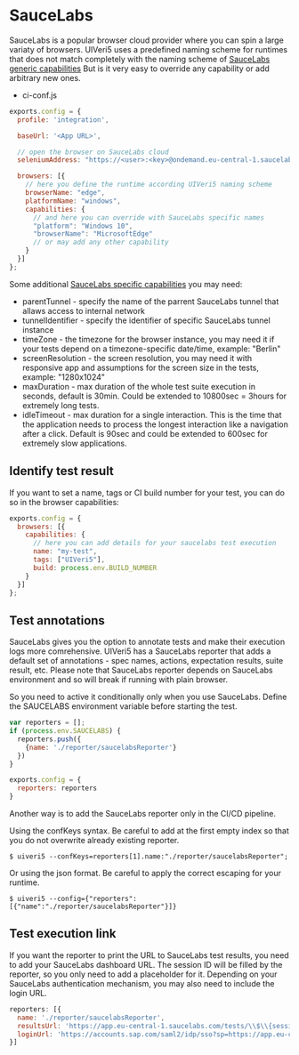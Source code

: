 # SauceLabs
SauceLabs is a popular browser cloud provider where you can spin a large variaty of browsers.
UIVeri5 uses a predefined naming scheme for runtimes that does not match completely with the naming scheme of [SauceLabs generic capabilities](https://wiki.saucelabs.com/display/DOCS/Platform+Configurator#/)
But is it very easy to override any capability or add arbitrary new ones.

* ci-conf.js
```js
exports.config = {
  profile: 'integration',

  baseUrl: '<App URL>',

  // open the browser on SauceLabs cloud
  seleniumAddress: "https://<user>:<key>@ondemand.eu-central-1.saucelabs.com:443/wd/hub",

  browsers: [{
    // here you define the runtime according UIVeri5 naming scheme
    browserName: "edge",
    platformName: "windows",
    capabilities: {
      // and here you can override with SauceLabs specific names
      "platform": "Windows 10",
      "browserName": "MicrosoftEdge"
      // or may add any other capability
    }
  }]
};
```

Some additional [SauceLabs specific capabilities](https://wiki.saucelabs.com/display/DOCS/Test+Configuration+Options) you may need:
* parentTunnel - specify the name of the parrent SauceLabs tunnel that allaws access to internal network
* tunnelIdentifier - specify the identifier of specific SauceLabs tunnel instance
* timeZone - the timezone for the browser instance, you may need it if your tests depend on a timezone-specific date/time, example: "Berlin"
* screenResolution - the screen resolution, you may need it with responsive app and assumptions for the screen size in the tests, example: "1280x1024"
* maxDuration - max duration of the whole test suite execution in seconds, default is 30min. Could be extended to 10800sec = 3hours for extremely long tests.
* idleTimeout - max duration for a single interaction. This is the time that the application needs to process the longest interaction like a navigation after a click. Default is 90sec and could be extended to 600sec for extremely slow
applications.

## Identify test result

If you want to set a name, tags or CI build number for your test, you can do so in the browser capabilities:
```js
exports.config = {
  browsers: [{
    capabilities: {
      // here you can add details for your saucelabs test execution
      name: "my-test",
      tags: ["UIVeri5"],
      build: process.env.BUILD_NUMBER
    }
  }]
};
```

## Test annotations
SauceLabs gives you the option to annotate tests and make their execution logs more comrehensive.
UIVeri5 has a SauceLabs reporter that adds a default set of annotations - spec names, actions, expectation results, suite result, etc. Please note that SauceLabs reporter depends on SauceLabs environment and so will break if running with plain browser. 

So you need to active it conditionally only when you use SauceLabs. Define the SAUCELABS environment variable before starting the test.
```js
var reporters = [];
if (process.env.SAUCELABS) {
  reporters.push({
    {name: './reporter/saucelabsReporter'}
  })
}

exports.config = {
  reporters: reporters  
}
```

Another way is to add the SauceLabs reporter only in the CI/CD pipeline.

Using the confKeys syntax. Be careful to add at the first empty index so that you do not overwrite already existing reporter.
```
$ uiveri5 --confKeys=reporters[1].name:"./reporter/saucelabsReporter";
```

Or using the json format. Be careful to apply the correct escaping for your runtime.
```
$ uiveri5 --config={"reporters":[{"name":"./reporter/saucelabsReporter"}]}
```

## Test execution link

If you want the reporter to print the URL to SauceLabs test results, you need to add your SauceLabs dashboard URL.
The session ID will be filled by the reporter, so you only need to add a placeholder for it.
Depending on your SauceLabs authentication mechanism, you may also need to include the login URL.

```javascript
reporters: [{
  name: './reporter/saucelabsReporter', 
  resultsUrl: 'https://app.eu-central-1.saucelabs.com/tests/\\$\\{sessionId\\}',
  loginUrl: 'https://accounts.sap.com/saml2/idp/sso?sp=https://app.eu-central-1.saucelabs.com/sso/metadata'
}]
```
